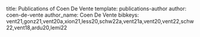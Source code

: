 title: Publications of Coen De Vente
template: publications-author
author: coen-de-vente
author_name: Coen De Vente
bibkeys: vent21,gonz21,vent20a,xion21,less20,schw22a,vent21a,vent20,vent22,schw22,vent18,ardu20,lemi22
